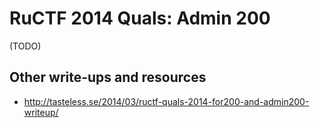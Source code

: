 # RuCTF 2014 Quals: Admin 200

(TODO)

## Other write-ups and resources

* <http://tasteless.se/2014/03/ructf-quals-2014-for200-and-admin200-writeup/>
